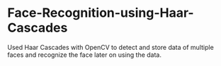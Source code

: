 # Face-Recognition-using-Haar-Cascades
Used Haar Cascades with OpenCV to detect and store data of multiple faces and recognize the face later on using the data.
